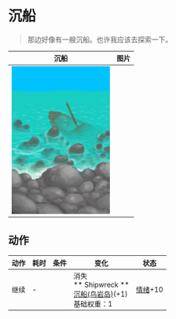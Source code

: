 # 沉船  
> 那边好像有一艘沉船。也许我应该去探索一下。  
  
  沉船  |   图片   
 ----  |  ----:   
   |  <img decoding="async" src="Sprite/Shipwreck.png" href="a.md" style="max-width:300px;max-height:300px;">   
  
## 动作  
动作  |  耗时  |  条件  |  变化  |  状态  
----  |  ----  |  ----  |  ----  |  ----  
继续<br>  |  -  |    |  消失<br>** Shipwreck **<br>  [沉船(鸟岩岛)](Shipwreck.md)(+1)<br>基础权重：1<br>  |  [情绪](Morale.md)+10  

